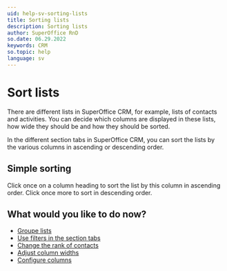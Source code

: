 ```yaml
---
uid: help-sv-sorting-lists
title: Sorting lists
description: Sorting lists
author: SuperOffice RnD
so.date: 06.29.2022
keywords: CRM
so.topic: help
language: sv
---
```


# Sort lists

There are different lists in SuperOffice CRM, for example, lists of contacts and activities. You can decide which columns are displayed in these lists, how wide they should be and how they should be sorted.

In the different section tabs in SuperOffice CRM, you can sort the lists by the various columns in ascending or descending order.

## Simple sorting

Click once on a column heading to sort the list by this column in ascending order. Click once more to sort in descending order.

## What would you like to do now?

* [Groupe lists][1]
* [Use filters in the section tabs][2]
* [Change the rank of contacts][5]
* [Adjust column widths][3]
* [Configure columns][4]

<!-- Referenced links -->
[1]: sections-tabs-grouping-lists.md
[2]: use-filters-in-section-tabs.md
[3]: adjusting-column-widths.md
[4]: changing-column-view.md
[5]: ../../company/learn/change-rank-of-contacts.md

<!-- Referenced images -->

